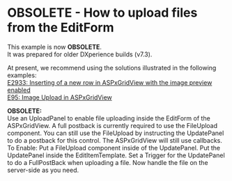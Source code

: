 # OBSOLETE - How to upload files from the EditForm


<p>This example is now <strong>OBSOLETE</strong>.<br />
It was prepared for older DXperience builds (v7.3).</p><p>At present, we recommend using the solutions illustrated in the following examples:<br />
<a href="https://www.devexpress.com/Support/Center/p/E2933">E2933: Inserting of a new row in ASPxGridView with the image preview enabled</a><br />
<a href="https://www.devexpress.com/Support/Center/p/E95">E95: Image Upload in ASPxGridView</a></p><p><strong>OBSOLETE:</strong><br />
Use an UploadPanel to enable file uploading inside the EditForm of the ASPxGridView. A full postback is currently required to use the FileUpload component. You can still use the FileUpload by instructing the UpdatePanel to do a postback for this control. The ASPxGridView will still use callbacks. To Enable: Put a FileUpload component inside of the UpdatePanel. Put the UpdatePanel inside the EditItemTemplate. Set a Trigger for the UpdatePanel to do a FullPostBack when uploading a file. Now handle the file on the server-side as you need.</p>

<br/>


